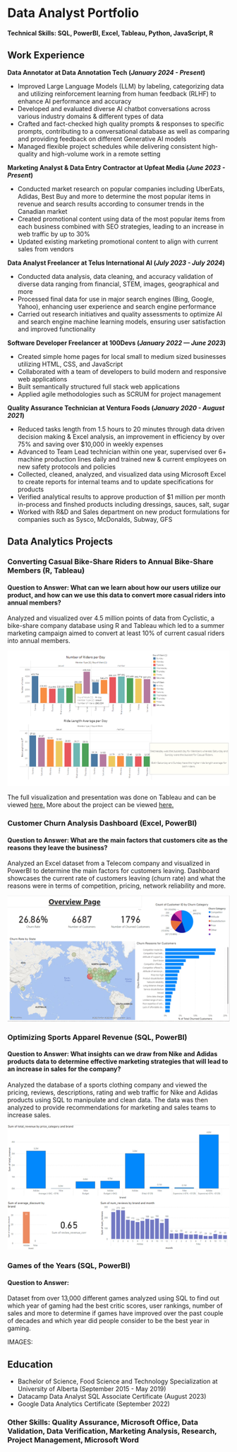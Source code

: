 # Data Analyst Portfolio

#### Technical Skills: SQL, PowerBI, Excel, Tableau, Python, JavaScript, R


## **Work Experience**
**Data Annotator at Data Annotation Tech (_January 2024 - Present_)**
- Improved Large Language Models (LLM) by labeling, categorizing data and utilizing reinforcement learning from human feedback (RLHF) to enhance AI performance and accuracy
- Developed and evaluated diverse AI chatbot conversations across various industry domains & different types of data 
- Crafted and fact-checked high quality prompts & responses to specific prompts, contributing to a conversational database as well as comparing and providing feedback on different Generative AI models
- Managed flexible project schedules while delivering consistent high-quality and high-volume work in a remote setting


**Marketing Analyst & Data Entry Contractor at Upfeat Media (_June 2023 - Present_)**
- Conducted market research on popular companies including UberEats, Adidas, Best Buy and more to determine the most popular items in revenue and search results according to consumer trends in the Canadian market
- Created promotional content using data of the most popular items from each business combined with SEO strategies, leading to an increase in web traffic by up to 30%
- Updated existing marketing promotional content to align with current sales from vendors


**Data Analyst Freelancer at Telus International AI (_July 2023 - July 2024_)**
- Conducted data analysis, data cleaning, and accuracy validation of diverse data ranging from financial, STEM, images, geographical and more
- Processed final data for use in major search engines (Bing, Google, Yahoo), enhancing user experience and search engine performance
- Carried out research initiatives and quality assessments to optimize AI and search engine machine learning models, ensuring user satisfaction and improved functionality


**Software Developer Freelancer at 100Devs (_January 2022 — June 2023_)**
- Created simple home pages for local small to medium sized businesses utilizing HTML, CSS, and JavaScript
-	Collaborated with a team of developers to build modern and responsive web applications
- Built semantically structured full stack web applications
-	Applied agile methodologies such as SCRUM for project management
  

**Quality Assurance Technician at Ventura Foods (_January 2020 - August 2021_)**
- Reduced tasks length from 1.5 hours to 20 minutes through data driven decision making & Excel analysis, an improvement in efficiency by over 75% and saving over $10,000 in weekly expenses
- Advanced to Team Lead technician within one year, supervised over 6+ machine production lines daily and trained new & current employees on new safety protocols and policies
- Collected, cleaned, analyzed, and visualized data using Microsoft Excel to create reports for internal teams and to update specifications for products
- Verified analytical results to approve production of $1 million per month in-process and finshed products including dressings, sauces, salt, sugar
- Worked with R&D and Sales department on new product formulations for companies such as Sysco, McDonalds, Subway, GFS
  


## **Data Analytics Projects**
### Converting Casual Bike-Share Riders to Annual Bike-Share Members (R, Tableau)
#### Question to Answer: What can we learn about how our users utilize our product, and how can we use this data to convert more casual riders into annual members?

Analyzed and visualized over 4.5 million points of data from Cyclistic, a bike-share company database using R and Tableau which led to a summer marketing campaign aimed to convert at least 10% of current casual riders into annual members.

![Tableau Image](/assets/BikeShareTableauImage.PNG)

The full visualization and presentation was done on Tableau and can be viewed [here.](https://public.tableau.com/app/profile/visan2980/viz/DataAnalyticsProjectDashboard/Story1#1)
More about the project can be viewed [here.](https://github.com/Visan1/Data-Analytics-Project)

### Customer Churn Analysis Dashboard (Excel, PowerBI)
#### Question to Answer: What are the main factors that customers cite as the reasons they leave the business?

Analyzed an Excel dataset from a Telecom company and visualized in PowerBI to determine the main factors for customers leaving. Dashboard showcases the current rate of customers leaving (churn rate) and what the reasons were in terms of competition, pricing, network reliability and more. 

![Customer Churn Dashboard](/assets/ChurningCustomersAnalysisDashboard.PNG)


### Optimizing Sports Apparel Revenue (SQL, PowerBI)
#### Question to Answer: What insights can we draw from Nike and Adidas products data to determine effective marketing strategies that will lead to an increase in sales for the company?

Analyzed the database of a sports clothing company and viewed the pricing, reviews, descriptions, rating and web traffic for Nike and Adidas products using SQL to manipulate and clean data. The data was then analyzed to provide recommendations for marketing and sales teams to increase sales. 

![Sports Apparel Revenue Dashboard](/assets/SportsApparelRevenue.PNG)

### Games of the Years (SQL, PowerBI)
#### Question to Answer:

Dataset from over 13,000 different games analyzed using SQL to find out which year of gaming had the best critic scores, user rankings, number of sales and more to determine if games have improved over the past couple of decades and which year did people consider to be the best year in gaming.

IMAGES:


## Education
- Bachelor of Science, Food Science and Technology Specialization at University of Alberta (September 2015 - May 2019)
- Datacamp Data Analyst SQL Associate Certificate (August 2023)
- Google Data Analytics Certificate (September 2022)

### Other Skills: Quality Assurance, Microsoft Office, Data Validation, Data Verification, Marketing Analysis, Research, Project Management, Microsoft Word








